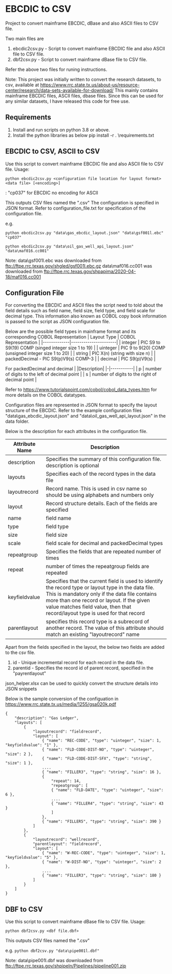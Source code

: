 # EBCDIC to CSV

Project to convert mainframe EBCDIC, dBase and also ASCII files to CSV file.

Two main files are
1. ebcdic2csv.py - Script to convert mainframe EBCDIC file and also ASCII file to CSV file.
2. dbf2csv.py - Script to convert mainframe dBase file to CSV file.

Refer the above two files for runing instructions.

Note:
This project was initially written to convert the research datasets, to csv, available at
https://www.rrc.state.tx.us/about-us/resource-center/research/data-sets-available-for-download/
This mainly contains mainframe EBCDIC files, ASCII files, dbase files. Since this can be used for
any similar datasets, I have released this code for free use. 

## Requirements
1. Install and run scripts on python 3.8 or above.
2. Install the python libraries as below
        pip install -r . \requirements.txt

## EBCDIC to CSV, ASCII to CSV
Use this script to convert mainframe EBCDIC file and also ASCII  file to CSV file.
Usage: 

`python ebcdic2csv.py <configuration file location for layout format> <data file> [<encoding>]`

<encoding>: "cp037" for EBCDIC 
            no encoding for ASCII

This outputs CSV files named the "<data file><record name in configuration file>.csv"
The configuration is specified in JSON format. Refer to configuration_file.txt for specification of the configuration file.

e.g.
```
python ebcdic2csv.py "data\gas_ebcdic_layout.json" "data\gsf001l.ebc" "cp037"

python ebcdic2csv.py "data\oil_gas_well_api_layout.json" "data\maf016.cc001"
```


Note:
data\gsf001l.ebc was downloaded from ftp://ftpe.rrc.texas.gov/shgled/gsf001l.ebc.gz
data\maf016.cc001 was downloaded from ftp://ftpe.rrc.texas.gov/shpapima/2020-04-18/maf016.cc001

## Configuration File

For converting the EBCDIC and ASCII files the script need to told about 
the field details such as field name, field size, field type, and field scale for decimal type.
This information also known as COBOL copy book information is passed to the script as JSON configuration file.

Below are the possible field types in mainframe format and its corresponding COBOL Representation
| Layout Type | COBOL Representation |
|-------------|----------------------|
| integer | PIC S9 to S9(19) COMP	(singed integer size 1 to 19) |
| uinteger | PIC 9 to 9(20) COMP (unsigned integer size 1 to 20) |
| string | PIC X(n) (string with size n) |
| packedDecimal - PIC S9(p)V9(s) COMP-3 |
| decimal | PIC S9(p)V9(s) |

For packedDecimal and decimal
| |Description|
|-|-----------|
| p | number of digits to the left of decimal point |
| s | number of digits to the right of decimal point |

Refer to https://www.tutorialspoint.com/cobol/cobol_data_types.htm for more details on the COBOL datatypes.

Configuration files are represented in JSON format to specify the layout structure of the EBCDIC. 
Refer to the example configuration files 
"data\gas_ebcdic_layout.json" and "data\oil_gas_well_api_layout.json" in the data folder.

Below is the description for each attributes in the configuration file.

| Attribute Name | Description |
|----------------|-------------|
| description | Specifies the summary of this configuration file. description is optional |
| layouts | Specifies each of the record types in the data file |
| layoutrecord | Record name. This is used in csv name so should be using alphabets and numbers only |
| layout | Record structure details. Each of the fields are specified |
| name | field name |
| type | field type |
| size | field size |
| scale | field scale for decimal and packedDecimal types |
| repeatgroup | Specifies the fields that are repeated number of times |
| repeat | number of times the repeatgroup fields are repeated |
| keyfieldvalue | Specifies that the current field is used to identify the record type or layout type in the data file. This is mandatory only if the data file contains more than one record or layout. If the given value matches field value, then that record/layout type is used for that record |
| parentlayout | specifies this record type is a subrecord of another record. The value of this attribute should match an existing "layoutrecord" name |

Apart from the fields specified in the layout, the below two fields are added to the csv file.
1. id - Unique incremental record for each record in the data file.
2. parentid - Specifies the record id of parent record, specified in the "payrentlayout"

json_helper.xlsx can be used to quickly convert the structure details into JSON snippets 

Below is the sample conversion of the configuation in https://www.rrc.state.tx.us/media/1255/gsa020k.pdf

```
{
    "description": "Gas Ledger",
    "layouts": [
        {
            "layoutrecord": "fieldrecord",
            "layout": [
				{ "name": "REC-CODE", "type": "uinteger", "size": 1, "keyfieldvalue": "1" },
				{ "name": "FLD-CODE-DIST-NO", "type": "uinteger", "size": 2 },
				{ "name": "FLD-CODE-DIST-SFX", "type": "string", "size": 1 },
                ....
				{ "name": "FILLER3", "type": "string", "size": 16 },
				{
					"repeat": 14,
					"repeatgroup": [
					{ "name": "FLD-DATE", "type": "uinteger", "size": 6 },
                    ....
					{ "name": "FILLER4", "type": "string", "size": 43 }
					]
				},
				{ "name": "FILLER5", "type": "string", "size": 390 }
			]
        },
        {
			"layoutrecord": "wellrecord",
			"parentlayout": "fieldrecord",
            "layout": [
				{ "name": "W-REC-CODE", "type": "uinteger", "size": 1, "keyfieldvalue": "5" },
				{ "name": "W-DIST-NO", "type": "uinteger", "size": 2 },
                ....
				{ "name": "FILLER3", "type": "string", "size": 180 }
			]
        }
    ]
}
```

## DBF to CSV

Use this script to convert mainframe dBase file to CSV file.
Usage: 

`python dbf2csv.py <dbf file.dbf>`

This outputs CSV files named the "<dbf file>.csv"

e.g.
`python dbf2csv.py "data\pipe001l.dbf"`

Note: 
data\pipe001l.dbf was downloaded from  ftp://ftpe.rrc.texas.gov/shpipeln/Pipelines/pipeline001.zip